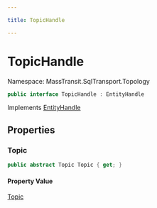 ```yaml
---

title: TopicHandle

---
```


# TopicHandle

Namespace: MassTransit.SqlTransport.Topology

```csharp
public interface TopicHandle : EntityHandle
```

Implements [EntityHandle](../masstransit-topology/entityhandle)

## Properties

### **Topic**

```csharp
public abstract Topic Topic { get; }
```

#### Property Value

[Topic](../masstransit-sqltransport-topology/topic)<br/>
